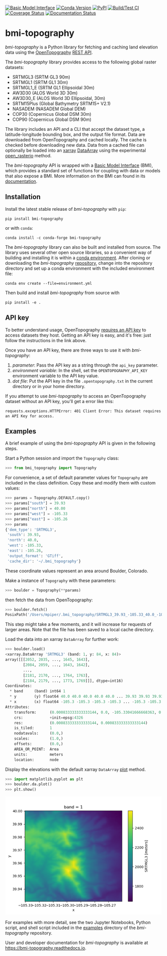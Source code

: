 [![Basic Model Interface](https://img.shields.io/badge/CSDMS-Basic%20Model%20Interface-green.svg)](https://bmi.readthedocs.io/)
[![Conda Version](https://img.shields.io/conda/vn/conda-forge/bmi-topography.svg)](https://anaconda.org/conda-forge/bmi-topography)
[![PyPI](https://img.shields.io/pypi/v/bmi-topography)](https://pypi.org/project/bmi-topography)
[![Build/Test CI](https://github.com/csdms/bmi-topography/actions/workflows/build-test-ci.yml/badge.svg)](https://github.com/csdms/bmi-topography/actions/workflows/build-test-ci.yml)
[![Coverage Status](https://coveralls.io/repos/github/csdms/bmi-topography/badge.svg?branch=main)](https://coveralls.io/github/csdms/bmi-topography?branch=main)
[![Documentation Status](https://readthedocs.org/projects/bmi-topography/badge/?version=latest)](https://bmi-topography.readthedocs.io/en/latest/?badge=latest)

# bmi-topography

*bmi-topography* is a Python library for fetching and caching
land elevation data
using the [OpenTopography][ot] [REST API][ot-rest].

The *bmi-topography* library provides access to the following global raster datasets:

* SRTMGL3 (SRTM GL3 90m)
* SRTMGL1 (SRTM GL1 30m)
* SRTMGL1_E (SRTM GL1 Ellipsoidal 30m)
* AW3D30 (ALOS World 3D 30m)
* AW3D30_E (ALOS World 3D Ellipsoidal, 30m)
* SRTM15Plus (Global Bathymetry SRTM15+ V2.1)
* NASADEM (NASADEM Global DEM)
* COP30 (Copernicus Global DSM 30m)
* COP90 (Copernicus Global DSM 90m)

The library includes an API and a CLI that accept
the dataset type,
a latitude-longitude bounding box, and
the output file format.
Data are downloaded from OpenTopography and cached locally.
The cache is checked before downloading new data.
Data from a cached file can optionally be loaded into an
[xarray][xarray] [DataArray][xarray-da]
using the experimental [open_rasterio][xarray-or] method.

The *bmi-topography* API is wrapped with a
[Basic Model Interface][bmi] (BMI),
which provides a standard set of functions for coupling with data or models
that also expose a BMI.
More information on the BMI can found in its [documentation][bmi].

## Installation

Install the latest stable release of *bmi-topography* with `pip`:
```
pip install bmi-topography
```
or with `conda`:
```
conda install -c conda-forge bmi-topography
```

The *bmi-topography* library can also be built and installed from source.
The library uses several other open source libraries,
so a convenient way of building and installing it is within a
[conda environment][conda-env].
After cloning or downloading the *bmi-topography*
[repository][bmi-topo-repo],
change into the repository directory
and set up a conda environment with the included environment file:
```
conda env create --file=environment.yml
```
Then build and install *bmi-topography* from source with
```
pip install -e .
```

## API key

To better understand usage,
OpenTopography [requires an API key][ot-api-key] to access datasets they host.
Getting an API key is easy, and it's free:
just follow the instructions in the link above.

Once you have an API key,
there are three ways to use it with *bmi-topography*:

1. *parameter*: Pass the API key as a string through the `api_key` parameter.
2. *environment variable*: In the shell, set the `OPENTOPOGRAPHY_API_KEY` environment variable to the API key value.
3. *dot file*: Put the API key in the file `.opentopography.txt` in the current directory or in your home directory.

If you attempt to use *bmi-topography* to access an OpenTopography dataset without an API key,
you'll get a error like this: 
```
requests.exceptions.HTTPError: 401 Client Error: This dataset requires an API Key for access.
```

## Examples

A brief example of using the *bmi-topography* API is given in the following steps.

Start a Python session and import the `Topography` class:
```python
>>> from bmi_topography import Topography
```

For convenience,
a set of default parameter values for `Topography` are included in the class definition.
Copy these and modify them with custom values:
```python
>>> params = Topography.DEFAULT.copy()
>>> params["south"] = 39.93
>>> params["north"] = 40.00
>>> params["west"] = -105.33
>>> params["east"] = -105.26
>>> params
{'dem_type': 'SRTMGL3',
 'south': 39.93,
 'north': 40.0,
 'west': -105.33,
 'east': -105.26,
 'output_format': 'GTiff',
 'cache_dir': '~/.bmi_topography'}
```
These coordinate values represent an area around Boulder, Colorado.

Make a instance of `Topography` with these parameters:
```python
>>> boulder = Topography(**params)
```
then fetch the data from OpenTopography:
```python
>>> boulder.fetch()
PosixPath('/Users/mpiper/.bmi_topography/SRTMGL3_39.93_-105.33_40.0_-105.26.tif')
```
This step might take a few moments,
and it will increase for requests of larger areas.
Note that the file has been saved to a local cache directory.

Load the data into an xarray `DataArray` for further work:
```python
>>> boulder.load()
<xarray.DataArray 'SRTMGL3' (band: 1, y: 84, x: 84)>
array([[[2052, 2035, ..., 1645, 1643],
        [2084, 2059, ..., 1643, 1642],
        ...,
        [2181, 2170, ..., 1764, 1763],
        [2184, 2179, ..., 1773, 1769]]], dtype=int16)
Coordinates:
  * band     (band) int64 1
  * y        (y) float64 40.0 40.0 40.0 40.0 40.0 ... 39.93 39.93 39.93 39.93
  * x        (x) float64 -105.3 -105.3 -105.3 -105.3 ... -105.3 -105.3 -105.3
Attributes:
    transform:      (0.000833333333333144, 0.0, -105.33041666668363, 0.0, -0....
    crs:            +init=epsg:4326
    res:            (0.000833333333333144, 0.000833333333333144)
    is_tiled:       1
    nodatavals:     (0.0,)
    scales:         (1.0,)
    offsets:        (0.0,)
    AREA_OR_POINT:  Area
    units:          meters
    location:       node
```

Display the elevations with the default xarray `DataArray` [plot][xarray-plot] method.
```python
>>> import matplotlib.pyplot as plt
>>> boulder.da.plot()
>>> plt.show()
```

![Example elevation data displayed through *xarray*.](./examples/bmi-topography_ex.png)

For examples with more detail,
see the two Jupyter Notebooks,
Python script, and shell script
included in the [examples][bmi-topo-examples] directory
of the *bmi-topography* repository.

User and developer documentation for *bmi-topography*
is available at https://bmi-topography.readthedocs.io.

<!-- Links (by alpha) -->

[bmi]: https://bmi.readthedocs.io
[bmi-topo-examples]: https://github.com/csdms/bmi-topography/tree/main/examples
[bmi-topo-repo]: https://github.com/csdms/bmi-topography
[conda-env]: https://docs.conda.io/projects/conda/en/latest/user-guide/tasks/manage-environments.html
[ot]: https://opentopography.org/
[ot-api-key]: https://opentopography.org/blog/introducing-api-keys-access-opentopography-global-datasets
[ot-rest]: https://portal.opentopography.org/apidocs/
[xarray]: http://xarray.pydata.org/en/stable/
[xarray-da]: http://xarray.pydata.org/en/stable/api.html#dataarray
[xarray-or]: http://xarray.pydata.org/en/stable/generated/xarray.open_rasterio.html#xarray.open_rasterio
[xarray-plot]: https://xarray.pydata.org/en/stable/generated/xarray.plot.plot.html
